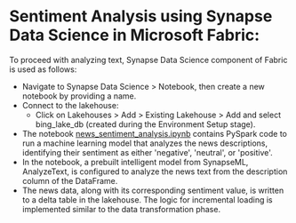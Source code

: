 # Sentiment Analysis using Synapse Data Science in Microsoft Fabric:

To proceed with analyzing text, Synapse Data Science component of Fabric is used as follows:
- Navigate to Synapse Data Science > Notebook, then create a new notebook by providing a name.
- Connect to the lakehouse:
    - Click on Lakehouses > Add > Existing Lakehouse > Add and select bing_lake_db (created during the Environment Setup stage).
- The notebook [news_sentiment_analysis.ipynb](/04_Sentiment%20Analysis/news_sentiment_analysis.ipynb)  contains PySpark code to run a 
  machine learning model that analyzes the news descriptions, identifying their sentiment as either 'negative', 'neutral', or 'positive'.
- In the notebook, a prebuilt intelligent model from SynapseML, AnalyzeText, is configured to analyze the news text from the description 
  column of the DataFrame.
- The news data, along with its corresponding sentiment value, is written to a delta table in the lakehouse. The logic for incremental 
  loading is implemented similar to the data transformation phase.
   
